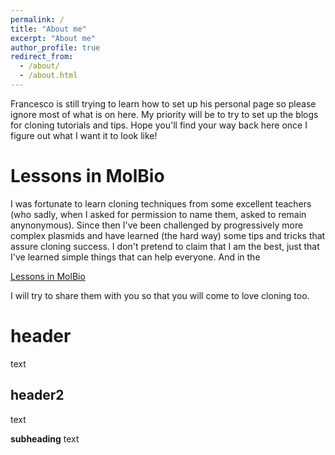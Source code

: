 ```yaml
---
permalink: /
title: "About me"
excerpt: "About me"
author_profile: true
redirect_from: 
  - /about/
  - /about.html
---
```


Francesco is still trying to learn how to set up his personal page so please ignore most of what is on here. My priority will be to try to set up the blogs for cloning tutorials and tips. Hope you'll find your way back here once I figure out what I want it to look like! 

Lessons in MolBio
======
I was fortunate to learn cloning techniques from some excellent teachers (who sadly, when I asked for permission to name them, asked to remain anynonymous). Since then I've been challenged by progressively more complex plasmids and have learned (the hard way) some tips and tricks that assure cloning success. I don't pretend to claim that I am the best, just that I've learned simple things that can help everyone. And in the <p class='.btn' markdown='1'> [Lessons in MolBio](https://femiliani.github.io/year-archive/)</p> I will try to share them with you so that you will come to love cloning too. 

header
======
text

header2
------
text

**subheading**
text

<!--

How to edit your site's GitHub repository
------
Many people use a git client to create files on their local computer and then push them to GitHub's servers. If you are not familiar with git, you can directly edit these configuration and markdown files directly in the github.com interface. Navigate to a file (like [this one](https://github.com/academicpages/academicpages.github.io/blob/master/_talks/2012-03-01-talk-1.md) and click the pencil icon in the top right of the content preview (to the right of the "Raw | Blame | History" buttons). You can delete a file by clicking the trashcan icon to the right of the pencil icon. You can also create new files or upload files by navigating to a directory and clicking the "Create new file" or "Upload files" buttons. 

Example: editing a markdown file for a talk
![Editing a markdown file for a talk](/images/editing-talk.png)

For more info
------
More info about configuring academicpages can be found in [the guide](https://academicpages.github.io/markdown/). The [guides for the Minimal Mistakes theme](https://mmistakes.github.io/minimal-mistakes/docs/configuration/) (which this theme was forked from) might also be helpful.
-->
